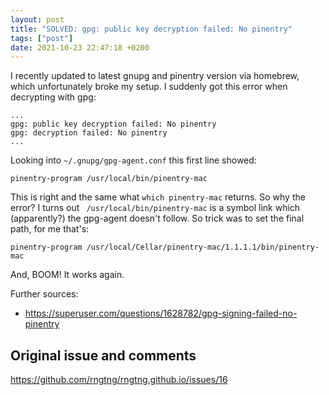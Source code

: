 ```yaml
---
layout: post
title: "SOLVED: gpg: public key decryption failed: No pinentry"
tags: ["post"]
date: 2021-10-23 22:47:18 +0200
---
```


I recently updated to latest gnupg and pinentry version via homebrew, which unfortunately broke my setup. I suddenly got this error when decrypting with gpg:

```
...
gpg: public key decryption failed: No pinentry
gpg: decryption failed: No pinentry
...
```

Looking into `~/.gnupg/gpg-agent.conf` this first line showed:

```
pinentry-program /usr/local/bin/pinentry-mac
```

This is right and the same what `which pinentry-mac` returns. So why the error? I turns out ` /usr/local/bin/pinentry-mac` is a symbol link which (apparently?) the gpg-agent doesn't follow. So trick was to set the final path, for me that's:

```
pinentry-program /usr/local/Cellar/pinentry-mac/1.1.1.1/bin/pinentry-mac
```

And, BOOM! It works again.


Further sources:
* https://superuser.com/questions/1628782/gpg-signing-failed-no-pinentry

## Original issue and comments

https://github.com/rngtng/rngtng.github.io/issues/16
